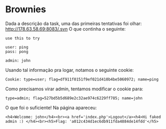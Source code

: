 Brownies
========

Dada a descrição da task, uma das primeiras tentativas foi olhar: http://178.63.58.69:8083/.svn
O que continha o seguinte:

```
use this to try

user: ping
pass: pong

admin: john
```

Usando tal informação pra logar, notamos o seguinte cookie:

`Cookie: type=user; flag=df911f0151f9ef021d410b4be5060972; name=ping`

Como precisamos virar admin, tentamos modificar o cookie para:

`type=admin; flag=527bd5b5d689e2c32ae974c6229ff785; name=john`

O que foi o suficiente! Na página apareceu:

`<h4>Welcome: john</h4><br><a href='index.php'>Logout</a><h4>Hi faked admin :) </h4><br><h5>Flag: 'a012c434d1ec6db911fda4884de14fdd'</h5>`

